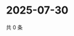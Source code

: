# 2025-07-30

共 0 条

<!-- BEGIN ZHIHUQUESTIONS -->
<!-- 最后更新时间 Wed Jul 30 2025 01:15:36 GMT+0800 (China Standard Time) -->

<!-- END ZHIHUQUESTIONS -->
